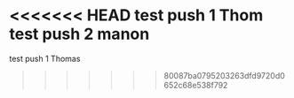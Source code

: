 <<<<<<< HEAD
test push 1 Thom
test push 2 manon
=======
test push 1 Thomas
>>>>>>> 80087ba0795203263dfd9720d0652c68e538f792
